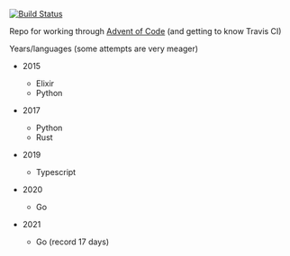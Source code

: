 [![Build Status](https://travis-ci.com/fdm1/advent_of_code.svg?branch=master)](https://travis-ci.com/fdm1/advent_of_code)

Repo for working through [Advent of Code](http://adventofcode.com) (and getting to know Travis CI)

Years/languages (some attempts are very meager)

- 2015
  - Elixir
  - Python

- 2017
  - Python
  - Rust

- 2019
  - Typescript

- 2020
  - Go

- 2021
  - Go (record 17 days)

